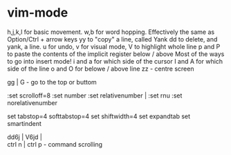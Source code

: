 # vim-mode

h,j,k,l for basic movement.
w,b for word hopping. Effectively the same as Option/Ctrl + arrow keys
yy to "copy" a line, called Yank
dd to delete, and yank, a line. 
u for undo, v for visual mode, V to highlight whole line
p and P to paste the contents of the implicit register below / above
Most of the ways to go into insert mode!
i and a for which side of the cursor
I and A for which side of the line
o and O for belowe / above line
zz - centre screen

gg | G - go to the top or buttom


:set scrolloff=8
:set number
:set relativenumber | :set rnu
:set norelativenumber

set tabstop=4 softtabstop=4
set shiftwidth=4
set expandtab
set smartindent

dd6j | V6jd |  
ctrl n | ctrl p - command scrolling